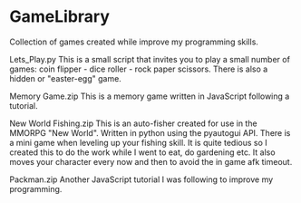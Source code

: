 # GameLibrary
Collection of games created while improve my programming skills.

Lets_Play.py
This is a small script that invites you to play a small number of games: coin flipper - dice roller - rock paper scissors.
There is also a hidden or "easter-egg" game.

Memory Game.zip
This is a memory game written in JavaScript following a tutorial.

New World Fishing.zip
This is an auto-fisher created for use in the MMORPG "New World". Written in python using the pyautogui API.
There is a mini game when leveling up your fishing skill. It is quite tedious so I created this to do the work while I went to eat, do gardening etc.
It also moves your character every now and then to avoid the in game afk timeout.

Packman.zip
Another JavaScript tutorial I was following to improve my programming.



